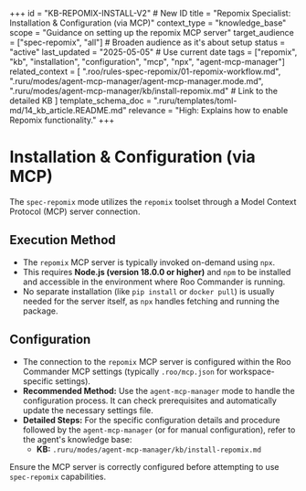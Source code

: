 +++
id = "KB-REPOMIX-INSTALL-V2" # New ID
title = "Repomix Specialist: Installation & Configuration (via MCP)"
context_type = "knowledge_base"
scope = "Guidance on setting up the repomix MCP server"
target_audience = ["spec-repomix", "all"] # Broaden audience as it's about setup
status = "active"
last_updated = "2025-05-05" # Use current date
tags = ["repomix", "kb", "installation", "configuration", "mcp", "npx", "agent-mcp-manager"]
related_context = [
    ".roo/rules-spec-repomix/01-repomix-workflow.md",
    ".ruru/modes/agent-mcp-manager/agent-mcp-manager.mode.md",
    ".ruru/modes/agent-mcp-manager/kb/install-repomix.md" # Link to the detailed KB
    ]
template_schema_doc = ".ruru/templates/toml-md/14_kb_article.README.md"
relevance = "High: Explains how to enable Repomix functionality."
+++

# Installation & Configuration (via MCP)

The `spec-repomix` mode utilizes the `repomix` toolset through a Model Context Protocol (MCP) server connection.

## Execution Method

*   The `repomix` MCP server is typically invoked on-demand using `npx`.
*   This requires **Node.js (version 18.0.0 or higher)** and `npm` to be installed and accessible in the environment where Roo Commander is running.
*   No separate installation (like `pip install` or `docker pull`) is usually needed for the server itself, as `npx` handles fetching and running the package.

## Configuration

*   The connection to the `repomix` MCP server is configured within the Roo Commander MCP settings (typically `.roo/mcp.json` for workspace-specific settings).
*   **Recommended Method:** Use the `agent-mcp-manager` mode to handle the configuration process. It can check prerequisites and automatically update the necessary settings file.
*   **Detailed Steps:** For the specific configuration details and procedure followed by the `agent-mcp-manager` (or for manual configuration), refer to the agent's knowledge base:
    *   **KB:** `.ruru/modes/agent-mcp-manager/kb/install-repomix.md`

Ensure the MCP server is correctly configured before attempting to use `spec-repomix` capabilities.
